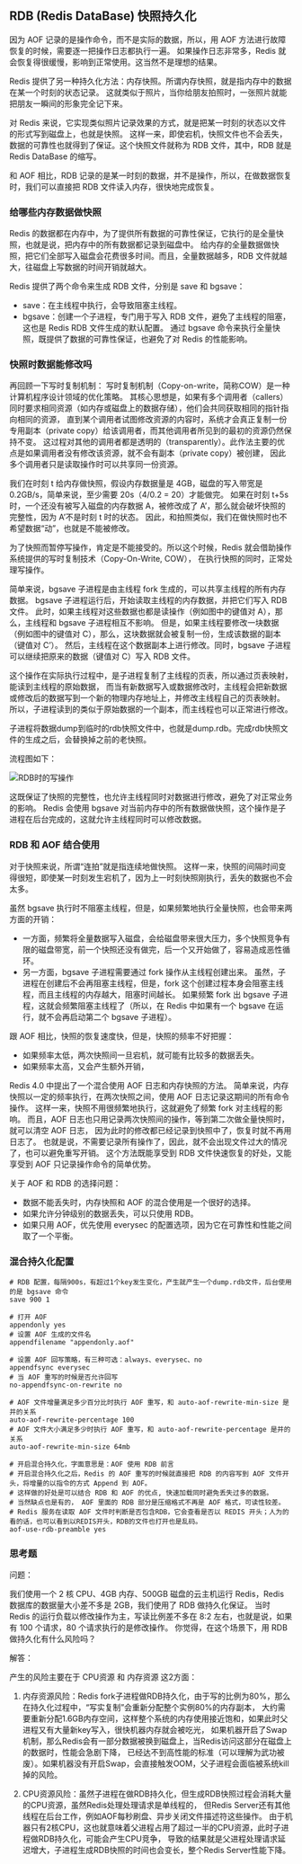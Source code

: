 ## RDB (Redis DataBase) 快照持久化

因为 AOF 记录的是操作命令，而不是实际的数据，所以，用 AOF 方法进行故障恢复的时候，需要逐一把操作日志都执行一遍。
如果操作日志非常多，Redis 就会恢复得很缓慢，影响到正常使用。这当然不是理想的结果。

Redis 提供了另一种持久化方法：内存快照。所谓内存快照，就是指内存中的数据在某一个时刻的状态记录。
这就类似于照片，当你给朋友拍照时，一张照片就能把朋友一瞬间的形象完全记下来。

对 Redis 来说，它实现类似照片记录效果的方式，就是把某一时刻的状态以文件的形式写到磁盘上，也就是快照。
这样一来，即使宕机，快照文件也不会丢失，数据的可靠性也就得到了保证。这个快照文件就称为 RDB 文件，其中，RDB 就是 Redis DataBase 的缩写。

和 AOF 相比，RDB 记录的是某一时刻的数据，并不是操作，所以，在做数据恢复时，我们可以直接把 RDB 文件读入内存，很快地完成恢复。

### 给哪些内存数据做快照

Redis 的数据都在内存中，为了提供所有数据的可靠性保证，它执行的是全量快照，也就是说，把内存中的所有数据都记录到磁盘中。
给内存的全量数据做快照，把它们全部写入磁盘会花费很多时间。而且，全量数据越多，RDB 文件就越大，往磁盘上写数据的时间开销就越大。

Redis 提供了两个命令来生成 RDB 文件，分别是 save 和 bgsave：
- save：在主线程中执行，会导致阻塞主线程。
- bgsave：创建一个子进程，专门用于写入 RDB 文件，避免了主线程的阻塞，这也是 Redis RDB 文件生成的默认配置。
通过 bgsave 命令来执行全量快照，既提供了数据的可靠性保证，也避免了对 Redis 的性能影响。

### 快照时数据能修改吗

再回顾一下写时复制机制：
写时复制机制（Copy-on-write，简称COW）是一种计算机程序设计领域的优化策略。
其核心思想是，如果有多个调用者（callers）同时要求相同资源（如内存或磁盘上的数据存储），他们会共同获取相同的指针指向相同的资源，
直到某个调用者试图修改资源的内容时，系统才会真正复制一份专用副本（private copy）给该调用者，而其他调用者所见到的最初的资源仍然保持不变。
这过程对其他的调用者都是透明的（transparently）。此作法主要的优点是如果调用者没有修改该资源，就不会有副本（private copy）被创建，
因此多个调用者只是读取操作时可以共享同一份资源。

我们在时刻 t 给内存做快照，假设内存数据量是 4GB，磁盘的写入带宽是 0.2GB/s，简单来说，至少需要 20s（4/0.2 = 20）才能做完。
如果在时刻 t+5s 时，一个还没有被写入磁盘的内存数据 A，被修改成了 A’，那么就会破坏快照的完整性，因为 A’不是时刻 t 时的状态。
因此，和拍照类似，我们在做快照时也不希望数据“动”，也就是不能被修改。

为了快照而暂停写操作，肯定是不能接受的。所以这个时候，Redis 就会借助操作系统提供的写时复制技术（Copy-On-Write, COW），
在执行快照的同时，正常处理写操作。

简单来说，bgsave 子进程是由主线程 fork 生成的，可以共享主线程的所有内存数据。
bgsave 子进程运行后，开始读取主线程的内存数据，并把它们写入 RDB 文件。
此时，如果主线程对这些数据也都是读操作（例如图中的键值对 A），那么，主线程和 bgsave 子进程相互不影响。
但是，如果主线程要修改一块数据（例如图中的键值对 C），那么，这块数据就会被复制一份，生成该数据的副本（键值对 C’）。
然后，主线程在这个数据副本上进行修改。同时，bgsave 子进程可以继续把原来的数据（键值对 C）写入 RDB 文件。

这个操作在实际执行过程中，是子进程复制了主线程的页表，所以通过页表映射，能读到主线程的原始数据，
而当有新数据写入或数据修改时，主线程会把新数据或修改后的数据写到一个新的物理内存地址上，并修改主线程自己的页表映射。
所以，子进程读到的类似于原始数据的一个副本，而主线程也可以正常进行修改。

子进程将数据dump到临时的rdb快照文件中，也就是dump.rdb。完成rdb快照文件的生成之后，会替换掉之前的老快照。

流程图如下：

![RDB时的写操作](https://static001.geekbang.org/resource/image/a2/58/a2e5a3571e200cb771ed8a1cd14d5558.jpg)

这既保证了快照的完整性，也允许主线程同时对数据进行修改，避免了对正常业务的影响。
Redis 会使用 bgsave 对当前内存中的所有数据做快照，这个操作是子进程在后台完成的，这就允许主线程同时可以修改数据。

### RDB 和 AOF 结合使用

对于快照来说，所谓“连拍”就是指连续地做快照。
这样一来，快照的间隔时间变得很短，即使某一时刻发生宕机了，因为上一时刻快照刚执行，丢失的数据也不会太多。

虽然 bgsave 执行时不阻塞主线程，但是，如果频繁地执行全量快照，也会带来两方面的开销：
- 一方面，频繁将全量数据写入磁盘，会给磁盘带来很大压力，多个快照竞争有限的磁盘带宽，前一个快照还没有做完，后一个又开始做了，容易造成恶性循环。
- 另一方面，bgsave 子进程需要通过 fork 操作从主线程创建出来。
虽然，子进程在创建后不会再阻塞主线程，但是，fork 这个创建过程本身会阻塞主线程，而且主线程的内存越大，阻塞时间越长。
如果频繁 fork 出 bgsave 子进程，这就会频繁阻塞主线程了（所以，在 Redis 中如果有一个 bgsave 在运行，就不会再启动第二个 bgsave 子进程）。

跟 AOF 相比，快照的恢复速度快，但是，快照的频率不好把握：
- 如果频率太低，两次快照间一旦宕机，就可能有比较多的数据丢失。
- 如果频率太高，又会产生额外开销，

Redis 4.0 中提出了一个混合使用 AOF 日志和内存快照的方法。
简单来说，内存快照以一定的频率执行，在两次快照之间，使用 AOF 日志记录这期间的所有命令操作。
这样一来，快照不用很频繁地执行，这就避免了频繁 fork 对主线程的影响。
而且，AOF 日志也只用记录两次快照间的操作，等到第二次做全量快照时，就可以清空 AOF 日志，
因为此时的修改都已经记录到快照中了，恢复时就不再用日志了。
也就是说，不需要记录所有操作了，因此，就不会出现文件过大的情况了，也可以避免重写开销。
这个方法既能享受到 RDB 文件快速恢复的好处，又能享受到 AOF 只记录操作命令的简单优势。

关于 AOF 和 RDB 的选择问题：
- 数据不能丢失时，内存快照和 AOF 的混合使用是一个很好的选择。
- 如果允许分钟级别的数据丢失，可以只使用 RDB。
- 如果只用 AOF，优先使用 everysec 的配置选项，因为它在可靠性和性能之间取了一个平衡。

### 混合持久化配置

```gitignore
# RDB 配置，每隔900s，有超过1个key发生变化，产生就产生一个dump.rdb文件，后台使用的是 bgsave 命令
save 900 1

# 打开 AOF
appendonly yes
# 设置 AOF 生成的文件名
appendfilename "appendonly.aof"

# 设置 AOF 回写策略，有三种可选：always、everysec、no
appendfsync everysec
# 当 AOF 重写的时候是否允许回写
no-appendfsync-on-rewrite no

# AOF 文件增量满足多少百分比时执行 AOF 重写，和 auto-aof-rewrite-min-size 是并的关系
auto-aof-rewrite-percentage 100
# AOF 文件大小满足多少时执行 AOF 重写，和 auto-aof-rewrite-percentage 是并的关系
auto-aof-rewrite-min-size 64mb

# 开启混合持久化，字面意思是：AOF 使用 RDB 前言
# 开启混合持久化之后，Redis 的 AOF 重写的时候就直接把 RDB 的内容写到 AOF 文件开头，将增量的以指令的方式 Append 到 AOF。
# 这样做的好处是可以结合 RDB 和 AOF 的优点, 快速加载同时避免丢失过多的数据。
# 当然缺点也是有的， AOF 里面的 RDB 部分是压缩格式不再是 AOF 格式，可读性较差。
# Redis 服务在读取 AOF 文件时判断是否包含RDB，它会查看是否以 REDIS 开头；人为的看的话，也可以看到以REDIS开头，RDB的文件也打开也是乱码。
aof-use-rdb-preamble yes
```

### 思考题

问题：

我们使用一个 2 核 CPU、4GB 内存、500GB 磁盘的云主机运行 Redis，Redis 数据库的数据量大小差不多是 2GB，我们使用了 RDB 做持久化保证。
当时 Redis 的运行负载以修改操作为主，写读比例差不多在 8:2 左右，也就是说，如果有 100 个请求，80 个请求执行的是修改操作。
你觉得，在这个场景下，用 RDB 做持久化有什么风险吗？

解答：

产生的风险主要在于 CPU资源 和 内存资源 这2方面：

1. 内存资源风险：Redis fork子进程做RDB持久化，由于写的比例为80%，那么在持久化过程中，“写实复制”会重新分配整个实例80%的内存副本，
大约需要重新分配1.6GB内存空间，这样整个系统的内存使用接近饱和，如果此时父进程又有大量新key写入，很快机器内存就会被吃光，
如果机器开启了Swap机制，那么Redis会有一部分数据被换到磁盘上，当Redis访问这部分在磁盘上的数据时，性能会急剧下降，
已经达不到高性能的标准（可以理解为武功被废）。如果机器没有开启Swap，会直接触发OOM，父子进程会面临被系统kill掉的风险。

2. CPU资源风险：虽然子进程在做RDB持久化，但生成RDB快照过程会消耗大量的CPU资源，虽然Redis处理处理请求是单线程的，
但Redis Server还有其他线程在后台工作，例如AOF每秒刷盘、异步关闭文件描述符这些操作。
由于机器只有2核CPU，这也就意味着父进程占用了超过一半的CPU资源，此时子进程做RDB持久化，可能会产生CPU竞争，
导致的结果就是父进程处理请求延迟增大，子进程生成RDB快照的时间也会变长，整个Redis Server性能下降。